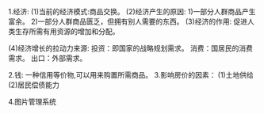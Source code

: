 1.经济:
  (1)当前的经济模式:商品交换。
  (2)经济产生的原因:
    1)一部分人群商品产生富余。
    2)一部分人群商品匮乏，但拥有别人需要的东西。
  (3)经济的作用:
     促进人类生存所需有用资源的增加和分配。

  (4)经济增长的拉动力来源:
     投资：即国家的战略规划需求。
     消费：国居民的消费需求。
     出口：外部需求。

2.钱:
  一种信用等价物,可以用来购置所需商品。
3.影响房价的因素：
  (1)土地供给
  (2)居民偿债能力

4.图片管理系统

